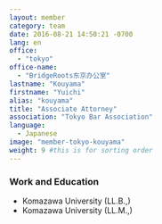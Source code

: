 ```yaml
---
layout: member
category: team
date: 2016-08-21 14:50:21 -0700
lang: en
office:
  - "tokyo"
office-name:
  - "BridgeRoots东京办公室"
lastname: "Kouyama"
firstname: "Yuichi"
alias: "kouyama"
title: "Associate Attorney"
association: "Tokyo Bar Association"
language:
  - Japanese
image: "member-tokyo-kouyama"
weight: 9 #this is for sorting order
---
```


### Work and Education
- Komazawa University (LL.B.,)
- Komazawa University (LL.M.,)
